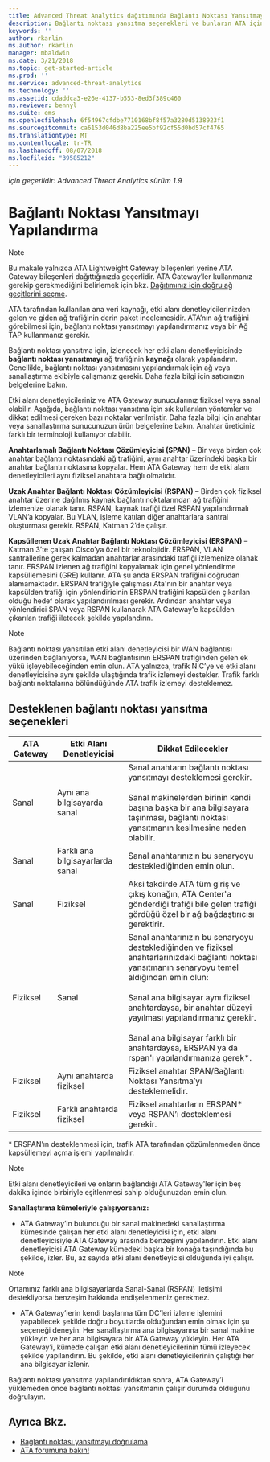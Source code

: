 ```yaml
---
title: Advanced Threat Analytics dağıtımında Bağlantı Noktası Yansıtmayı yapılandırma | Microsoft Docs
description: Bağlantı noktası yansıtma seçenekleri ve bunların ATA için nasıl yapılandırılacağı açıklanır.
keywords: ''
author: rkarlin
ms.author: rkarlin
manager: mbaldwin
ms.date: 3/21/2018
ms.topic: get-started-article
ms.prod: ''
ms.service: advanced-threat-analytics
ms.technology: ''
ms.assetid: cdaddca3-e26e-4137-b553-8ed3f389c460
ms.reviewer: bennyl
ms.suite: ems
ms.openlocfilehash: 6f54967cfdbe7710168bf8f57a3280d5138923f1
ms.sourcegitcommit: ca6153d046d8ba225ee5bf92cf55d0bd57cf4765
ms.translationtype: MT
ms.contentlocale: tr-TR
ms.lasthandoff: 08/07/2018
ms.locfileid: "39585212"
---
```

*İçin geçerlidir: Advanced Threat Analytics sürüm 1.9*



# <a name="configure-port-mirroring"></a>Bağlantı Noktası Yansıtmayı Yapılandırma
> [!NOTE] 
> Bu makale yalnızca ATA Lightweight Gateway bileşenleri yerine ATA Gateway bileşenleri dağıttığınızda geçerlidir. ATA Gateway’ler kullanmanız gerekip gerekmediğini belirlemek için bkz. [Dağıtımınız için doğru ağ geçitlerini seçme](ata-capacity-planning.md#choosing-the-right-gateway-type-for-your-deployment).
 
ATA tarafından kullanılan ana veri kaynağı, etki alanı denetleyicilerinizden gelen ve giden ağ trafiğinin derin paket incelemesidir. ATA’nın ağ trafiğini görebilmesi için, bağlantı noktası yansıtmayı yapılandırmanız veya bir Ağ TAP kullanmanız gerekir.

Bağlantı noktası yansıtma için, izlenecek her etki alanı denetleyicisinde **bağlantı noktası yansıtmayı** ağ trafiğinin **kaynağı** olarak yapılandırın. Genellikle, bağlantı noktası yansıtmasını yapılandırmak için ağ veya sanallaştırma ekibiyle çalışmanız gerekir.
Daha fazla bilgi için satıcınızın belgelerine bakın.

Etki alanı denetleyicileriniz ve ATA Gateway sunucularınız fiziksel veya sanal olabilir. Aşağıda, bağlantı noktası yansıtma için sık kullanılan yöntemler ve dikkat edilmesi gereken bazı noktalar verilmiştir. Daha fazla bilgi için anahtar veya sanallaştırma sunucunuzun ürün belgelerine bakın. Anahtar üreticiniz farklı bir terminoloji kullanıyor olabilir.

**Anahtarlamalı Bağlantı Noktası Çözümleyicisi (SPAN)** – Bir veya birden çok anahtar bağlantı noktasındaki ağ trafiğini, aynı anahtar üzerindeki başka bir anahtar bağlantı noktasına kopyalar. Hem ATA Gateway hem de etki alanı denetleyicileri aynı fiziksel anahtara bağlı olmalıdır.

**Uzak Anahtar Bağlantı Noktası Çözümleyicisi (RSPAN)**  – Birden çok fiziksel anahtar üzerine dağılmış kaynak bağlantı noktalarından ağ trafiğini izlemenize olanak tanır. RSPAN, kaynak trafiği özel RSPAN yapılandırmalı VLAN’a kopyalar. Bu VLAN, işleme katılan diğer anahtarlara santral oluşturması gerekir. RSPAN, Katman 2’de çalışır.

**Kapsüllenen Uzak Anahtar Bağlantı Noktası Çözümleyicisi (ERSPAN)** – Katman 3’te çalışan Cisco’ya özel bir teknolojidir. ERSPAN, VLAN santrallerine gerek kalmadan anahtarlar arasındaki trafiği izlemenize olanak tanır. ERSPAN izlenen ağ trafiğini kopyalamak için genel yönlendirme kapsüllemesini (GRE) kullanır. ATA şu anda ERSPAN trafiğini doğrudan alamamaktadır. ERSPAN trafiğiyle çalışması Ata'nın bir anahtar veya kapsülden trafiği için yönlendiricinin ERSPAN trafiğini kapsülden çıkarılan olduğu hedef olarak yapılandırılması gerekir. Ardından anahtar veya yönlendirici SPAN veya RSPAN kullanarak ATA Gateway'e kapsülden çıkarılan trafiği iletecek şekilde yapılandırın.

> [!NOTE]
> Bağlantı noktası yansıtılan etki alanı denetleyicisi bir WAN bağlantısı üzerinden bağlanıyorsa, WAN bağlantısının ERSPAN trafiğinden gelen ek yükü işleyebileceğinden emin olun.
> ATA yalnızca, trafik NIC’ye ve etki alanı denetleyicisine aynı şekilde ulaştığında trafik izlemeyi destekler. Trafik farklı bağlantı noktalarına bölündüğünde ATA trafik izlemeyi desteklemez.

## <a name="supported-port-mirroring-options"></a>Desteklenen bağlantı noktası yansıtma seçenekleri

|ATA Gateway|Etki Alanı Denetleyicisi|Dikkat Edilecekler|
|---------------|---------------------|------------------|
|Sanal|Aynı ana bilgisayarda sanal|Sanal anahtarın bağlantı noktası yansıtmayı desteklemesi gerekir.<br /><br />Sanal makinelerden birinin kendi başına başka bir ana bilgisayara taşınması, bağlantı noktası yansıtmanın kesilmesine neden olabilir.|
|Sanal|Farklı ana bilgisayarlarda sanal|Sanal anahtarınızın bu senaryoyu desteklediğinden emin olun.|
|Sanal|Fiziksel|Aksi takdirde ATA tüm giriş ve çıkış konağın, ATA Center'a gönderdiği trafiği bile gelen trafiği gördüğü özel bir ağ bağdaştırıcısı gerektirir.|
|Fiziksel|Sanal|Sanal anahtarınızın bu senaryoyu desteklediğinden ve fiziksel anahtarlarınızdaki bağlantı noktası yansıtmanın senaryoyu temel aldığından emin olun:<br /><br />Sanal ana bilgisayar aynı fiziksel anahtardaysa, bir anahtar düzeyi yayılması yapılandırmanız gerekir.<br /><br />Sanal ana bilgisayar farklı bir anahtardaysa, ERSPAN ya da rspan'ı yapılandırmanıza gerek&#42;.|
|Fiziksel|Aynı anahtarda fiziksel|Fiziksel anahtar SPAN/Bağlantı Noktası Yansıtma’yı desteklemelidir.|
|Fiziksel|Farklı anahtarda fiziksel|Fiziksel anahtarların ERSPAN&#42; veya RSPAN’ı desteklemesi gerekir.|

&#42; ERSPAN’ın desteklenmesi için, trafik ATA tarafından çözümlenmeden önce kapsüllemeyi açma işlemi yapılmalıdır.

> [!NOTE]
> Etki alanı denetleyicileri ve onların bağlandığı ATA Gateway'ler için beş dakika içinde birbiriyle eşitlenmesi sahip olduğunuzdan emin olun.

**Sanallaştırma kümeleriyle çalışıyorsanız:**

-   ATA Gateway’in bulunduğu bir sanal makinedeki sanallaştırma kümesinde çalışan her etki alanı denetleyicisi için, etki alanı denetleyicisiyle ATA Gateway arasında benzeşimi yapılandırın. Etki alanı denetleyicisi ATA Gateway kümedeki başka bir konağa taşındığında bu şekilde, izler. Bu, az sayıda etki alanı denetleyicisi olduğunda iyi çalışır.
> [!NOTE]
> Ortamınız farklı ana bilgisayarlarda Sanal-Sanal (RSPAN) iletişimi destekliyorsa benzeşim hakkında endişelenmeniz gerekmez.
> 
-   ATA Gateway’lerin kendi başlarına tüm DC’leri izleme işlemini yapabilecek şekilde doğru boyutlarda olduğundan emin olmak için şu seçeneği deneyin: Her sanallaştırma ana bilgisayarına bir sanal makine yükleyin ve her ana bilgisayara bir ATA Gateway yükleyin. Her ATA Gateway’i, kümede çalışan etki alanı denetleyicilerinin tümü izleyecek şekilde yapılandırın. Bu şekilde, etki alanı denetleyicilerinin çalıştığı her ana bilgisayar izlenir.

Bağlantı noktası yansıtma yapılandırıldıktan sonra, ATA Gateway’i yüklemeden önce bağlantı noktası yansıtmanın çalışır durumda olduğunu doğrulayın.

## <a name="see-also"></a>Ayrıca Bkz.
- [Bağlantı noktası yansıtmayı doğrulama](validate-port-mirroring.md)
- [ATA forumuna bakın!](https://social.technet.microsoft.com/Forums/security/home?forum=mata)

